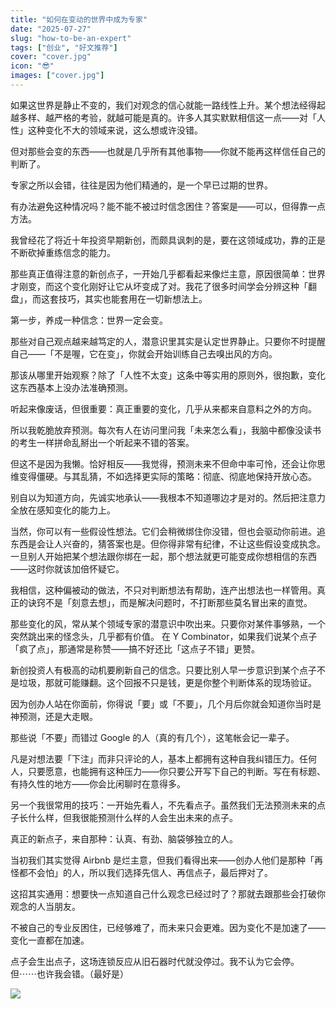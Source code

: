 ```yaml
---
title: "如何在变动的世界中成为专家"
date: "2025-07-27"
slug: "how-to-be-an-expert"
tags: ["创业", "好文推荐"]
cover: "cover.jpg"
icon: "😎"
images: ["cover.jpg"]
---
```

如果这世界是静止不变的，我们对观念的信心就能一路线性上升。某个想法经得起越多样、越严格的考验，就越可能是真的。许多人其实默默相信这一点——对「人性」这种变化不大的领域来说，这么想或许没错。



但对那些会变的东西——也就是几乎所有其他事物——你就不能再这样信任自己的判断了。



专家之所以会错，往往是因为他们精通的，是一个早已过期的世界。



有办法避免这种情况吗？能不能不被过时信念困住？答案是——可以，但得靠一点方法。



我曾经花了将近十年投资早期新创，而颇具讽刺的是，要在这领域成功，靠的正是不断砍掉重练信念的能力。



那些真正值得注意的新创点子，一开始几乎都看起来像烂主意，原因很简单：世界才刚变，而这个变化刚好让它从坏变成了对。我花了很多时间学会分辨这种「翻盘」，而这套技巧，其实也能套用在一切新想法上。



第一步，养成一种信念：世界一定会变。



那些对自己观点越来越笃定的人，潜意识里其实是认定世界静止。只要你不时提醒自己——「不是喔，它在变」，你就会开始训练自己去嗅出风的方向。



那该从哪里开始观察？除了「人性不太变」这条中等实用的原则外，很抱歉，变化这东西基本上没办法准确预测。



听起来像废话，但很重要：真正重要的变化，几乎从来都来自意料之外的方向。



所以我乾脆放弃预测。每次有人在访问里问我「未来怎么看」，我脑中都像没读书的考生一样拼命乱掰出一个听起来不错的答案。



但这不是因为我懒。恰好相反——我觉得，预测未来不但命中率可怜，还会让你思维变得僵硬。与其乱猜，不如选择更实际的策略：彻底、彻底地保持开放心态。



别自以为知道方向，先诚实地承认——我根本不知道哪边才是对的。然后把注意力全放在感知变化的能力上。



当然，你可以有一些假设性想法。它们会稍微绑住你没错，但也会驱动你前进。追东西是会让人兴奋的，猜答案也是。但你得非常有纪律，不让这些假设变成执念。
一旦别人开始把某个想法跟你绑在一起，那个想法就更可能变成你想相信的东西——这时你就该加倍怀疑它。



我相信，这种偏被动的做法，不只对判断想法有帮助，连产出想法也一样管用。真正的诀窍不是「刻意去想」，而是解决问题时，不打断那些莫名冒出来的直觉。



那些变化的风，常从某个领域专家的潜意识中吹出来。只要你对某件事够熟，一个突然跳出来的怪念头，几乎都有价值。
在 Y Combinator，如果我们说某个点子「疯了点」，那通常是称赞——搞不好还比「这点子不错」更赞。



新创投资人有极高的动机要刷新自己的信念。只要比别人早一步意识到某个点子不是垃圾，那就可能赚翻。这个回报不只是钱，更是你整个判断体系的现场验证。



因为创办人站在你面前，你得说「要」或「不要」，几个月后你就会知道你当时是神预测，还是大走眼。



那些说「不要」而错过 Google 的人（真的有几个），这笔帐会记一辈子。



凡是对想法要「下注」而非只评论的人，基本上都拥有这种自我纠错压力。任何人，只要愿意，也能拥有这种压力——你只要公开写下自己的判断。写在有标题、有持久性的地方——你会比闲聊时在意得多。



另一个我很常用的技巧：一开始先看人，不先看点子。虽然我们无法预测未来的点子长什么样，但我很能预测什么样的人会生出未来的点子。



真正的新点子，来自那种：认真、有劲、脑袋够独立的人。



当初我们其实觉得 Airbnb 是烂主意，但我们看得出来——创办人他们是那种「再怪都不会怕」的人，所以我们选择先信人、再信点子，最后押对了。



这招其实通用：想要快一点知道自己什么观念已经过时了？那就去跟那些会打破你观念的人当朋友。



不被自己的专业反困住，已经够难了，而未来只会更难。因为变化不是加速了——变化一直都在加速。



点子会生出点子，这场连锁反应从旧石器时代就没停过。我不认为它会停。
但⋯⋯也许我会错。（最好是）




![](https://prod-files-secure.s3.us-west-2.amazonaws.com/112d0858-5090-4d34-a606-b75eb8d65fd2/46476355-9cf3-4e99-9b7a-3531bc426380/1000202064.png?X-Amz-Algorithm=AWS4-HMAC-SHA256&X-Amz-Content-Sha256=UNSIGNED-PAYLOAD&X-Amz-Credential=ASIAZI2LB4665PF3FKPW%2F20250809%2Fus-west-2%2Fs3%2Faws4_request&X-Amz-Date=20250809T084203Z&X-Amz-Expires=3600&X-Amz-Security-Token=IQoJb3JpZ2luX2VjEH0aCXVzLXdlc3QtMiJGMEQCIAq%2BZcmzTr4gy9uHfPxgucnFK3X48bpRLanCXNPFNkgNAiA9nWbPNjCqgvZb3mud3%2BWEI0CdzLLXirKa9%2BPKBUQ%2BgyqIBAi2%2F%2F%2F%2F%2F%2F%2F%2F%2F%2F8BEAAaDDYzNzQyMzE4MzgwNSIMFFwk2uypKOzNdqTmKtwDf9gxoiUSzFtIesBt4iVBkPmg05DHR5DTUF7F7578NbutbpldLAmIujQiVLBiMNqiH3JfBbqY7Fh8vuV1o404%2FYsDUbwpqDvXxeIjLwPbBbmW4LOq4oqY4hoUWngLEDCdafQbJd%2B1rzgo1TG1ppGPt2l3TTOqs83rj04V%2FwornRz1vlfpS8KItJ5GFj8SdwAVp%2FCVw6WWZG%2Fvrysx5uXqfweRzudgdG9BvICEX1%2BdhIkCXSf1jtzVFRwfYk2jrC4LuDqtFfXboGTI7FaqybwnMVgbEbmBMVcOS9dCbcCvub8sAtzg6Ejz3NRtiEpN7QMqqR8wpjGTyYjeAClUQ%2BZE6gZoq21UXUwjYHFAbbArLbTfjOMNh1dGvLVEVlGE4Jqb%2BvBe2wOzsSQQHYfB74SkTCOpxOXy4rYnPkh9Bm%2F13ohxzQBgf7W1BAehyegG47womxDsJdSB46ur7VF7P%2Fw4xm8Snhjq94S00D9P5nwBPN3z1XC6eKGHQj7dIXQXt5epRvtD2O58f3xalQEgiAZ3xeihzKV13YWI7Gzm2ETTJDX%2FFiIK9uUdjmRnXd1lTIJsUoqLPhG%2F4%2BOX5pHGkIiTAxDDRKqr%2BBRPdZu59yBZWqAR9fgYWtPwhqwQtj8wkqvbxAY6pgGu5x08JgRls7nTxdGlF9J%2BaQ0ivYQvNMlBpnSpQr3S1ZScc%2FzpxGfre21IF70Vj%2FCMfKBwGyB23rG%2FmKvoP0YNrPBFPTLE2HCsnmQ%2Buszn54CMoX2Vlat%2FraKz9HoHtG2eSlY0NGLjnJyHTLHqV2U76hJkzcnDYxJ6%2FzE%2F%2FtSUJiynEbekhMhVgOD5hp2CwfS6GCiVc8M5t7GbA9N8v%2FxSuzT%2FxvUG&X-Amz-Signature=439a8c2afbaad82528ae8cb7e01ae587cbdfc003837b729c212175819f1532ab&X-Amz-SignedHeaders=host&x-amz-checksum-mode=ENABLED&x-id=GetObject)

